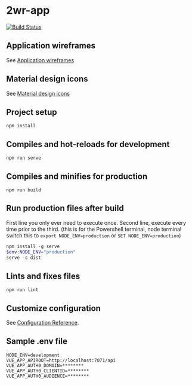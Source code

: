 # 2wr-app

[![Build Status](https://github.com/HTBox/TwoWeeksReady/workflows/2wr-app%20CI%2FCD/badge.svg)](https://github.com/HTBox/TwoWeeksReady/actions?query=workflow%3A%222wr-app+CI%2FCD%22)

## Application wireframes

See [Application wireframes](https://xd.adobe.com/view/5bc4d9d7-cfb8-40aa-4f14-286bffd40f5c-2df5/grid)

## Material design icons

See [Material design icons](https://materialdesignicons.com/)

## Project setup

```console
npm install
```

## Compiles and hot-reloads for development

```console
npm run serve
```

## Compiles and minifies for production

```console
npm run build
```

## Run production files after build

First line you only ever need to execute once.
Second line, execute every time prior to the third. (this is for the Powershell terminal, node terminal switch this to `export NODE_ENV=production` or `SET NODE_ENV=production`)

```Powershell
npm install -g serve
$env:NODE_ENV="production"
serve -s dist
```

## Lints and fixes files

```console
npm run lint
```

## Customize configuration

See [Configuration Reference](https://cli.vuejs.org/config/).

## Sample .env file

```text
NODE_ENV=development
VUE_APP_APIROOT=http://localhost:7071/api
VUE_APP_AUTH0_DOMAIN=********
VUE_APP_AUTH0_CLIENTID=********
VUE_APP_AUTH0_AUDIENCE=********
```

